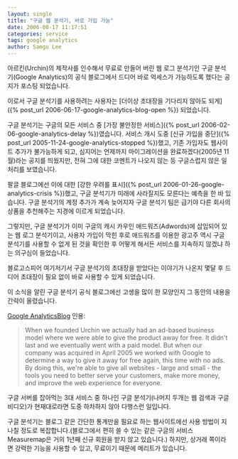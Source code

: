 ```yaml
---
layout: single
title: "구글 웹 분석기, 바로 가입 가능"
date: 2006-08-17 11:17:51
categories: service
tags: google analytics
author: Samgu Lee
---
```


아르킨(Urchin)의 제작사를 인수해서 무료로 만들어 버린 웹 로그 분석기인 구글 분석기(Google Analytics)의 공식 블로그에서 드디어 바로 억세스가 가능하도록 했다는 공지가 포스팅 되었습니다.

이로서 구글 분석기를 사용하려는 사용자는 [더이상 초대장을 기다리지 않아도 되게]({% post_url 2006-06-17-google-analytics-blog-open %}) 되었습니다.

구글 분석기는 구글의 모든 서비스 중 [가장 불안정한 서비스]({% post_url 2006-02-06-google-analytics-delay %})였습니다. 서비스 개시 도중 [신규 가입을 중단]({% post_url 2005-11-24-google-analytics-stopped %})했고, 기존 가입자도 웹사이트 추가가 불가능하게 되고, 심지어는 언제까지 마이그레이션을 완료하겠다(2005년 11월)라는 공지를 띄웠지만, 전혀 그에 대한 코멘트가 나오지 않는 등 구글스럽지 않은 일처리를 보였습니다.

팔글 블로그에선 이에 대한 [강한 우려를 표시]({% post_url 2006-01-26-google-analytics-crisis %})했고, 구글 분석기가 미래에 사라질지도 모른다는 예측을 한 바 있습니다. 구글 분석기의 계정 추가가 계속 늦어지자 구글 분석기 팀은 급기야 다른 회사의 상품을 추천해주는 지경에 이르게 되었습니다.

그렇지만, 구글 분석기가 이미 구글의 캐시 카우인 애드워즈(Adwords)에 삽입되어 있는 웹 로그 분석기이고, 사용자 가입이 막힌 후로 애드워즈를 이용한 광고주 역시 구글 분석기를 사용할 수 없게 된 것을 확인한 후 어떻게 해서든 서비스를 지속하지 않겠냐 하는 의구심이 들었습니다.

블로고스피어 여기저기서 구글 분석기의 초대장을 받았다는 이야기가 나온지 몇달 후 드디어 초대장이 필요 없이 바로 사용할 수 있게 되었습니다.

이 소식을 알린 구글 분석기 공식 블로그에선 고생을 많이 한 모양인지 그 동안의 내용을 간략이 올렸습니다.

[Google AnalyticsBlog](http://analytics.blogspot.com/2006/08/were-open-instant-access-now-available_15.html) 인용:

> When we founded Urchin we actually had an ad-based business model where we were able to give the product away for free. It didn't last and we eventually went with a paid model. But when our company was acquired in April 2005 we worked with Google to determine a way to give it away for free again, this time with no ads. By doing this, we're able to give all websites - large and small - the tools you need to better serve your customers, make more money, and improve the web experience for everyone.

구글 서버를 잡아먹는 3대 서비스 중 하나인 구글 분석기(나머지 두개는 웹 검색과 구글 비디오)가 현재대로라면 도중 하차하지 않아 다행스런 일입니다.

구글 분석기는 블로그 같은 간단한 통계만을 필요로 하는 웹사이트에선 사용 방법이 지나칠 정도로 복잡합니다.(블로그에서 편히 쓸 수 있는 같은 구글의 서비스 Measuremap은 거의 1년째 신규 회원을 받지 않고 있습니다.) 하지만, 상거래 쪽이라면 강력한 기능을 사용할 수 있고, 무료이기 때문에 메리트가 있습니다.
